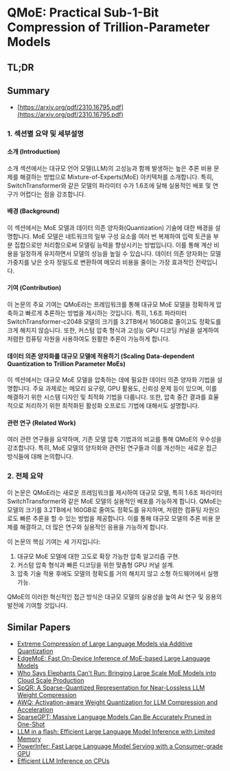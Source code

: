 # QMoE: Practical Sub-1-Bit Compression of Trillion-Parameter Models
## TL;DR
## Summary
- [https://arxiv.org/pdf/2310.16795.pdf](https://arxiv.org/pdf/2310.16795.pdf)

### 1. 섹션별 요약 및 세부설명

#### 소개 (Introduction)
소개 섹션에서는 대규모 언어 모델(LLM)의 고성능과 함께 발생하는 높은 추론 비용 문제를 해결하는 방법으로 Mixture-of-Experts(MoE) 아키텍처를 소개합니다. 특히, SwitchTransformer와 같은 모델의 파라미터 수가 1.6조에 달해 실용적인 배포 및 연구가 어렵다는 점을 강조합니다.

#### 배경 (Background)
이 섹션에서는 MoE 모델과 데이터 의존 양자화(Quantization) 기술에 대한 배경을 설명합니다. MoE 모델은 네트워크의 일부 구성 요소를 여러 번 복제하여 입력 토큰을 부분 집합으로만 처리함으로써 모델링 능력을 향상시키는 방법입니다. 이를 통해 계산 비용을 일정하게 유지하면서 모델의 성능을 높일 수 있습니다. 데이터 의존 양자화는 모델 가중치를 낮은 숫자 정밀도로 변환하여 메모리 비용을 줄이는 가장 효과적인 전략입니다.

#### 기여 (Contribution)
이 논문의 주요 기여는 QMoE라는 프레임워크를 통해 대규모 MoE 모델을 정확하게 압축하고 빠르게 추론하는 방법을 제시하는 것입니다. 특히, 1.6조 파라미터 SwitchTransformer-c2048 모델의 크기를 3.2TB에서 160GB로 줄이고도 정확도를 크게 해치지 않습니다. 또한, 커스텀 압축 형식과 고성능 GPU 디코딩 커널을 설계하여 저렴한 컴퓨팅 자원을 사용하여도 원활한 추론이 가능하게 합니다.

#### 데이터 의존 양자화를 대규모 모델에 적용하기 (Scaling Data-dependent Quantization to Trillion Parameter MoEs)
이 섹션에서는 대규모 MoE 모델을 압축하는 데에 필요한 데이터 의존 양자화 기법을 설명합니다. 주요 과제로는 메모리 요구량, GPU 활용도, 신뢰성 문제 등이 있으며, 이를 해결하기 위한 시스템 디자인 및 최적화 기법을 다룹니다. 또한, 압축 중간 결과를 효율적으로 처리하기 위한 최적화된 활성화 오프로드 기법에 대해서도 설명합니다.

#### 관련 연구 (Related Work)
여러 관련 연구들을 요약하며, 기존 모델 압축 기법과의 비교를 통해 QMoE의 우수성을 강조합니다. 특히, MoE 모델의 양자화와 관련된 연구들과 이를 개선하는 새로운 접근 방식들에 대해 논의합니다.

### 2. 전체 요약

이 논문은 QMoE라는 새로운 프레임워크를 제시하여 대규모 모델, 특히 1.6조 파라미터 SwitchTransformer와 같은 MoE 모델의 실용적인 배포를 가능하게 합니다. QMoE는 모델의 크기를 3.2TB에서 160GB로 줄여도 정확도를 유지하며, 저렴한 컴퓨팅 자원으로도 빠른 추론을 할 수 있는 방법을 제공합니다. 이를 통해 대규모 모델의 추론 비용 문제를 해결하고, 더 많은 연구와 실용적인 응용을 가능하게 합니다.

이 논문의 핵심 기여는 세 가지입니다:
1. 대규모 MoE 모델에 대한 고도로 확장 가능한 압축 알고리즘 구현.
2. 커스텀 압축 형식과 빠른 디코딩을 위한 맞춤형 GPU 커널 설계.
3. 압축 기술 적용 후에도 모델의 정확도를 거의 해치지 않고 소형 하드웨어에서 실행 가능.

QMoE의 이러한 혁신적인 접근 방식은 대규모 모델의 실용성을 높여 AI 연구 및 응용의 발전에 기여할 것입니다.

## Similar Papers
- [Extreme Compression of Large Language Models via Additive Quantization](2401.06118.md)
- [EdgeMoE: Fast On-Device Inference of MoE-based Large Language Models](2308.14352.md)
- [Who Says Elephants Can't Run: Bringing Large Scale MoE Models into Cloud Scale Production](2211.10017.md)
- [SpQR: A Sparse-Quantized Representation for Near-Lossless LLM Weight Compression](2306.03078.md)
- [AWQ: Activation-aware Weight Quantization for LLM Compression and Acceleration](2306.00978.md)
- [SparseGPT: Massive Language Models Can Be Accurately Pruned in One-Shot](2301.00774.md)
- [LLM in a flash: Efficient Large Language Model Inference with Limited Memory](2312.11514.md)
- [PowerInfer: Fast Large Language Model Serving with a Consumer-grade GPU](2312.12456.md)
- [Efficient LLM Inference on CPUs](2311.00502.md)
